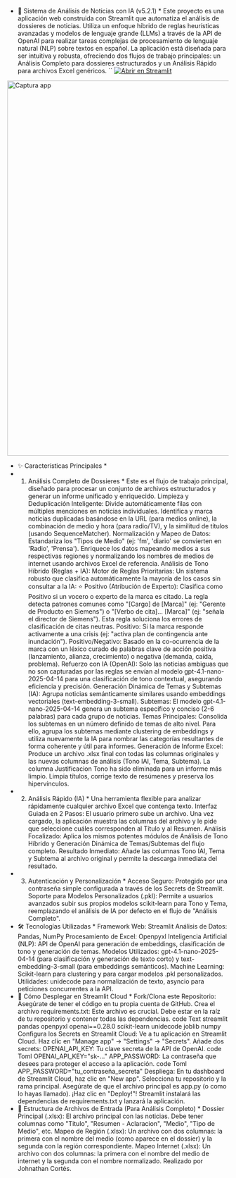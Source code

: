 * 📰 Sistema de Análisis de Noticias con IA (v5.2.1) *
Este proyecto es una aplicación web construida con Streamlit que automatiza el análisis de dossieres de noticias. Utiliza un enfoque híbrido de reglas heurísticas avanzadas y modelos de lenguaje grande (LLMs) a través de la API de OpenAI para realizar tareas complejas de procesamiento de lenguaje natural (NLP) sobre textos en español.
La aplicación está diseñada para ser intuitiva y robusta, ofreciendo dos flujos de trabajo principales: un Análisis Completo para dossieres estructurados y un Análisis Rápido para archivos Excel genéricos.
``
[![Abrir en Streamlit](https://static.streamlit.io/badges/streamlit_badge_black_white.svg)](https://api-hibrid-tono-tema.streamlit.app/)

<img width="1802" height="852" alt="Captura app" src="https://github.com/user-attachments/assets/36fb15a8-ee42-4048-bd7e-ddb8c978e50e" />

* ✨ Características Principales *
* 1. Análisis Completo de Dossieres *
Este es el flujo de trabajo principal, diseñado para procesar un conjunto de archivos estructurados y generar un informe unificado y enriquecido.
Limpieza y Deduplicación Inteligente:
Divide automáticamente filas con múltiples menciones en noticias individuales.
Identifica y marca noticias duplicadas basándose en la URL (para medios online), la combinación de medio y hora (para radio/TV), y la similitud de títulos (usando SequenceMatcher).
Normalización y Mapeo de Datos:
Estandariza los "Tipos de Medio" (ej: 'fm', 'diario' se convierten en 'Radio', 'Prensa').
Enriquece los datos mapeando medios a sus respectivas regiones y normalizando los nombres de medios de internet usando archivos Excel de referencia.
Análisis de Tono Híbrido (Reglas + IA):
Motor de Reglas Prioritarias: Un sistema robusto que clasifica automáticamente la mayoría de los casos sin consultar a la IA:
⭐ Positivo (Atribución de Experto): Clasifica como Positivo si un vocero o experto de la marca es citado. La regla detecta patrones comunes como "[Cargo] de [Marca]" (ej: "Gerente de Producto en Siemens") o "[Verbo de cita]... [Marca]" (ej: "señala el director de Siemens"). Esta regla soluciona los errores de clasificación de citas neutras.
Positivo: Si la marca responde activamente a una crisis (ej: "activa plan de contingencia ante inundación").
Positivo/Negativo: Basado en la co-ocurrencia de la marca con un léxico curado de palabras clave de acción positiva (lanzamiento, alianza, crecimiento) o negativa (demanda, caída, problema).
Refuerzo con IA (OpenAI): Solo las noticias ambiguas que no son capturadas por las reglas se envían al modelo gpt-4.1-nano-2025-04-14 para una clasificación de tono contextual, asegurando eficiencia y precisión.
Generación Dinámica de Temas y Subtemas (IA):
Agrupa noticias semánticamente similares usando embeddings vectoriales (text-embedding-3-small).
Subtemas: El modelo gpt-4.1-nano-2025-04-14 genera un subtema específico y conciso (2-6 palabras) para cada grupo de noticias.
Temas Principales: Consolida los subtemas en un número definido de temas de alto nivel. Para ello, agrupa los subtemas mediante clustering de embeddings y utiliza nuevamente la IA para nombrar las categorías resultantes de forma coherente y útil para informes.
Generación de Informe Excel:
Produce un archivo .xlsx final con todas las columnas originales y las nuevas columnas de análisis (Tono IAI, Tema, Subtema).
La columna Justificacion Tono ha sido eliminada para un informe más limpio.
Limpia títulos, corrige texto de resúmenes y preserva los hipervínculos.
* 2. Análisis Rápido (IA) *
Una herramienta flexible para analizar rápidamente cualquier archivo Excel que contenga texto.
Interfaz Guiada en 2 Pasos: El usuario primero sube un archivo. Una vez cargado, la aplicación muestra las columnas del archivo y le pide que seleccione cuáles corresponden al Título y al Resumen.
Análisis Focalizado: Aplica los mismos potentes módulos de Análisis de Tono Híbrido y Generación Dinámica de Temas/Subtemas del flujo completo.
Resultado Inmediato: Añade las columnas Tono IAI, Tema y Subtema al archivo original y permite la descarga inmediata del resultado.
* 3. Autenticación y Personalización *
Acceso Seguro: Protegido por una contraseña simple configurada a través de los Secrets de Streamlit.
Soporte para Modelos Personalizados (.pkl): Permite a usuarios avanzados subir sus propios modelos scikit-learn para Tono y Tema, reemplazando el análisis de IA por defecto en el flujo de "Análisis Completo".
* 🛠️ Tecnologías Utilizadas *
Framework Web: Streamlit
Análisis de Datos: Pandas, NumPy
Procesamiento de Excel: Openpyxl
Inteligencia Artificial (NLP):
API de OpenAI para generación de embeddings, clasificación de tono y generación de temas.
Modelos Utilizados: gpt-4.1-nano-2025-04-14 (para clasificación y generación de texto corto) y text-embedding-3-small (para embeddings semánticos).
Machine Learning: Scikit-learn para clustering y para cargar modelos .pkl personalizados.
Utilidades: unidecode para normalización de texto, asyncio para peticiones concurrentes a la API.
* 🚀 Cómo Desplegar en Streamlit Cloud *
Fork/Clona este Repositorio: Asegúrate de tener el código en tu propia cuenta de GitHub.
Crea el archivo requirements.txt: Este archivo es crucial. Debe estar en la raíz de tu repositorio y contener todas las dependencias.
code
Text
streamlit
pandas
openpyxl
openai==0.28.0
scikit-learn
unidecode
joblib
numpy
Configura los Secrets en Streamlit Cloud:
Ve a tu aplicación en Streamlit Cloud.
Haz clic en "Manage app" -> "Settings" -> "Secrets".
Añade dos secrets:
OPENAI_API_KEY: Tu clave secreta de la API de OpenAI.
code
Toml
OPENAI_API_KEY="sk-..."
APP_PASSWORD: La contraseña que desees para proteger el acceso a la aplicación.
code
Toml
APP_PASSWORD="tu_contraseña_secreta"
Despliega:
En tu dashboard de Streamlit Cloud, haz clic en "New app".
Selecciona tu repositorio y la rama principal.
Asegúrate de que el archivo principal es app.py (o como lo hayas llamado).
¡Haz clic en "Deploy!"! Streamlit instalará las dependencias de requirements.txt y lanzará la aplicación.
* 📁 Estructura de Archivos de Entrada (Para Análisis Completo) *
Dossier Principal (.xlsx): El archivo principal con las noticias. Debe tener columnas como "Titulo", "Resumen - Aclaracion", "Medio", "Tipo de Medio", etc.
Mapeo de Región (.xlsx): Un archivo con dos columnas: la primera con el nombre del medio (como aparece en el dossier) y la segunda con la región correspondiente.
Mapeo Internet (.xlsx): Un archivo con dos columnas: la primera con el nombre del medio de internet y la segunda con el nombre normalizado.
Realizado por Johnathan Cortés.
